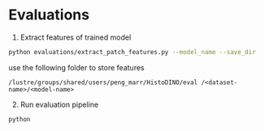 # Evaluations

1. Extract features of trained model
```bash
python evaluations/extract_patch_features.py --model_name --save_dir 
```
use the following folder to store features
```
/lustre/groups/shared/users/peng_marr/HistoDINO/eval /<dataset-name>/<model-name>
```

2. Run evaluation pipeline
```
python 
```